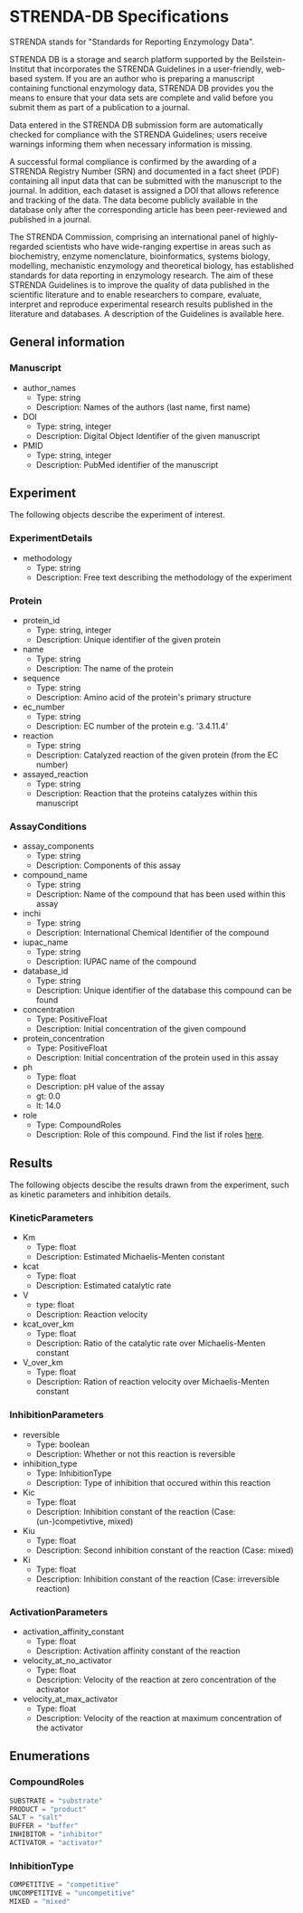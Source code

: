 # STRENDA-DB Specifications

STRENDA stands for "Standards for Reporting Enzymology Data".

STRENDA DB is a storage and search platform supported by the Beilstein-Institut that incorporates the STRENDA Guidelines in a user-friendly, web-based system. If you are an author who is preparing a manuscript containing functional enzymology data, STRENDA DB provides you the means to ensure that your data sets are complete and valid before you submit them as part of a publication to a journal.

Data entered in the STRENDA DB submission form are automatically checked for compliance with the STRENDA Guidelines; users receive warnings informing them when necessary information is missing.

A successful formal compliance is confirmed by the awarding of a STRENDA Registry Number (SRN) and documented in a fact sheet (PDF) containing all input data that can be submitted with the manuscript to the journal. In addition, each dataset is assigned a DOI that allows reference and tracking of the data. The data become publicly available in the database only after the corresponding article has been peer-reviewed and published in a journal.

The STRENDA Commission, comprising an international panel of highly-regarded scientists who have wide-ranging expertise in areas such as biochemistry, enzyme nomenclature, bioinformatics, systems biology, modelling, mechanistic enzymology and theoretical biology, has established standards for data reporting in enzymology research. The aim of these STRENDA Guidelines is to improve the quality of data published in the scientific literature and to enable researchers to compare, evaluate, interpret and reproduce experimental research results published in the literature and databases. A description of the Guidelines is available here.

## General information

### Manuscript

- author_names
  - Type: string
  - Description: Names of the authors (last name, first name)
- DOI
  - Type: string, integer
  - Description: Digital Object Identifier of the given manuscript
- PMID
  - Type: string, integer
  - Description: PubMed identifier of the manuscript

## Experiment

The following objects describe the experiment of interest.

### ExperimentDetails

- methodology
  - Type: string
  - Description: Free text describing the methodology of the experiment

### Protein

- protein_id
  - Type: string, integer
  - Description: Unique identifier of the given protein
- name
  - Type: string
  - Description: The name of the protein
- sequence
  - Type: string
  - Description: Amino acid of the protein's primary structure
- ec_number
  - Type: string
  - Description: EC number of the protein e.g. '3.4.11.4'
- reaction
  - Type: string
  - Description: Catalyzed reaction of the given protein (from the EC number)
- assayed_reaction
  - Type: string
  - Description: Reaction that the proteins catalyzes within this manuscript

### AssayConditions

- assay_components
  - Type: string
  - Description: Components of this assay
- compound_name
  - Type: string
  - Description: Name of the compound that has been used within this assay
- inchi
  - Type: string
  - Description: International Chemical Identifier of the compound
- iupac_name
  - Type: string
  - Description: IUPAC name of the compound
- database_id
  - Type: string
  - Description: Unique identifier of the database this compound can be found
- concentration
  - Type: PositiveFloat
  - Description: Initial concentration of the given compound
- protein_concentration
  - Type: PositiveFloat
  - Description: Initial concentration of the protein used in this assay
- ph
  - Type: float
  - Description: pH value of the assay
  - gt: 0.0
  - lt: 14.0
- role
  - Type: CompoundRoles
  - Description: Role of this compound. Find the list if roles [here](#compoundroles).

## Results

The following objects descibe the results drawn from the experiment, such as kinetic parameters and inhibition details.

### KineticParameters

- Km
  - Type: float
  - Description: Estimated Michaelis-Menten constant
- kcat
  - Type: float
  - Description: Estimated catalytic rate
- V
  - type: float
  - Description: Reaction velocity
- kcat_over_km
  - Type: float
  - Description: Ratio of the catalytic rate over Michaelis-Menten constant
- V_over_km
  - Type: float
  - Description: Ration of reaction velocity over Michaelis-Menten constant

### InhibitionParameters

- reversible
  - Type: boolean
  - Description: Whether or not this reaction is reversible
- inhibition_type
  - Type: InhibitionType
  - Description: Type of inhibition that occured within this reaction
- Kic
  - Type: float
  - Description: Inhibition constant of the reaction (Case: (un-)competivtive, mixed)
- Kiu
  - Type: float
  - Description: Second inhibition constant of the reaction (Case: mixed)
- Ki
  - Type: float
  - Description: Inhibition constant of the reaction (Case: irreversible reaction)

### ActivationParameters

- activation_affinity_constant
  - Type: float
  - Description: Activation affinity constant of the reaction
- velocity_at_no_activator
  - Type: float
  - Description: Velocity of the reaction at zero concentration of the activator
- velocity_at_max_activator
  - Type: float
  - Description: Velocity of the reaction at maximum concentration of the activator

## Enumerations

### CompoundRoles

```python
SUBSTRATE = "substrate"
PRODUCT = "product"
SALT = "salt"
BUFFER = "buffer"
INHIBITOR = "inhibitor"
ACTIVATOR = "activator"
```

### InhibitionType

```python
COMPETITIVE = "competitive"
UNCOMPETITIVE = "uncompetitive"
MIXED = "mixed"
```
